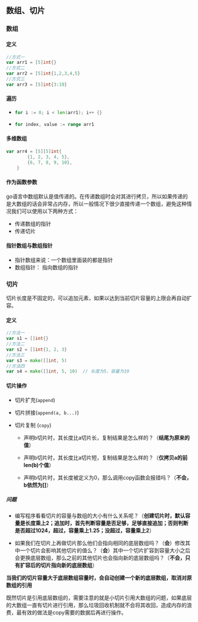 ## 数组、切片

### 数组

#### 定义

```go
//方式一
var arr1 = [5]int{}
//方式二
var arr2 = [5]int{1,2,3,4,5}
//方式三
var arr3 = [5]int{3:10}
```

#### 遍历

* ```go
  for i := 0; i < len(arr1); i++ {}
  ```

* ```go
  for index, value := range arr1
  ```

#### 多维数组

```go
var arr4 = [5][5]int{
		{1, 2, 3, 4, 5},
		{6, 7, 8, 9, 10},
	}
```

#### 作为函数参数

go语言中数组默认是值传递的。在传递数组时会对其进行拷贝，所以如果传递的是大数组的话会非常占内存，所以一般情况下很少直接传递一个数组，避免这种情况我们可以使用以下两种方式：

- 传递数组的指针
- 传递切片

#### 指针数组与数组指针

- 指针数组来说：一个数组里面装的都是指针
- 数组指针： 指向数组的指针

### 切片

切片长度是不固定的，可以追加元素，如果以达到当前切片容量的上限会再自动扩容。

#### 定义

```go
//方法一
var s1 = []int{}
//方法二
var s2 = []int{1, 2, 3}
//方法三
var s3 = make([]int, 5)
//方法四
var s4 = make([]int, 5, 10)  // 长度为5，容量为10
```

#### 切片操作

* 切片扩充(`append`)
* 切片拼接(`append(a, b...)`)

* 切片复制 (`copy`)

  - 声明b切片时，其长度比a切片长，复制结果是怎么样的？（**结尾为原来的值**）

  - 声明b切片时，其长度比a切片短，复制结果是怎么样的？（**仅拷贝a的前len(b)个值**）

  - 声明b切片时，其长度被定义为0，那么调用copy函数会报错吗？（**不会，b依然为[]**）

##### 问题

- 编写程序看看切片的容量与数组的大小有什么关系呢？（**创建切片时，默认容量是长度乘上2；追加时，首先判断容量是否足够，足够直接追加；否则判断是否超过1024，超过，容量乘上1.25；没超过，容量乘上2**）

- 如果我们在切片上再做切片那么他们会指向相同的底层数组吗？（**会**）修改其中一个切片会影响其他切片的值么？（**会**）其中一个切片扩容到容量大小之后会更换底层数组，那么之前的其他切片也会指向新的底层数组吗？（**不会，只有扩容后的切片指向新的底层数组**）

**当我们的切片容量大于底层数组容量时，会自动创建一个新的底层数组，取消对原数组的引用**

既然切片是引用底层数组的，需要注意的就是小切片引用大数组的问题，如果底层的大数组一直有切片进行引用，那么垃圾回收机制就不会将其收回，造成内存的浪费，最有效的做法是copy需要的数据后再进行操作。